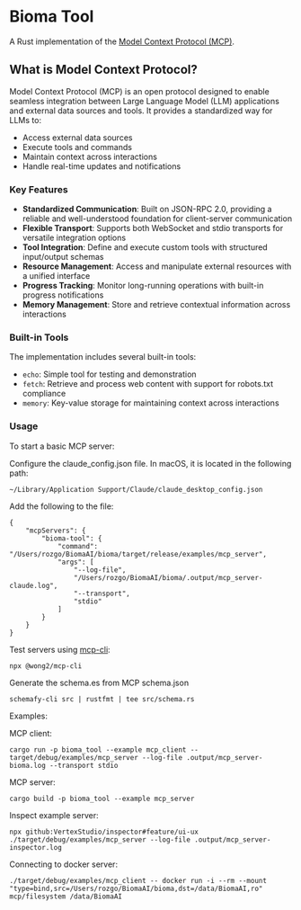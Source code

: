 # Bioma Tool

A Rust implementation of the [Model Context Protocol (MCP)](https://modelcontextprotocol.io).

## What is Model Context Protocol?

Model Context Protocol (MCP) is an open protocol designed to enable seamless integration between Large Language Model (LLM) applications and external data sources and tools. It provides a standardized way for LLMs to:

- Access external data sources
- Execute tools and commands
- Maintain context across interactions
- Handle real-time updates and notifications

### Key Features

- **Standardized Communication**: Built on JSON-RPC 2.0, providing a reliable and well-understood foundation for client-server communication
- **Flexible Transport**: Supports both WebSocket and stdio transports for versatile integration options
- **Tool Integration**: Define and execute custom tools with structured input/output schemas
- **Resource Management**: Access and manipulate external resources with a unified interface
- **Progress Tracking**: Monitor long-running operations with built-in progress notifications
- **Memory Management**: Store and retrieve contextual information across interactions

### Built-in Tools

The implementation includes several built-in tools:

- `echo`: Simple tool for testing and demonstration
- `fetch`: Retrieve and process web content with support for robots.txt compliance
- `memory`: Key-value storage for maintaining context across interactions

### Usage

To start a basic MCP server:

Configure the claude_config.json file. In macOS, it is located in the following path:
```
~/Library/Application Support/Claude/claude_desktop_config.json
```

Add the following to the file:
```
{
    "mcpServers": {
        "bioma-tool": {
            "command": "/Users/rozgo/BiomaAI/bioma/target/release/examples/mcp_server",
            "args": [
                "--log-file",
                "/Users/rozgo/BiomaAI/bioma/.output/mcp_server-claude.log",
                "--transport",
                "stdio"
            ]
        }
    }
}
```

Test servers using [mcp-cli](https://github.com/wong2/mcp-cli):
```
npx @wong2/mcp-cli
```


Generate the schema.es from MCP schema.json
```
schemafy-cli src | rustfmt | tee src/schema.rs
```

Examples:

MCP client:
```
cargo run -p bioma_tool --example mcp_client -- target/debug/examples/mcp_server --log-file .output/mcp_server-bioma.log --transport stdio
```

MCP server:
```
cargo build -p bioma_tool --example mcp_server
```

Inspect example server:
```
npx github:VertexStudio/inspector#feature/ui-ux ./target/debug/examples/mcp_server --log-file .output/mcp_server-inspector.log
```

Connecting to docker server:
```
./target/debug/examples/mcp_client -- docker run -i --rm --mount "type=bind,src=/Users/rozgo/BiomaAI/bioma,dst=/data/BiomaAI,ro" mcp/filesystem /data/BiomaAI
```

